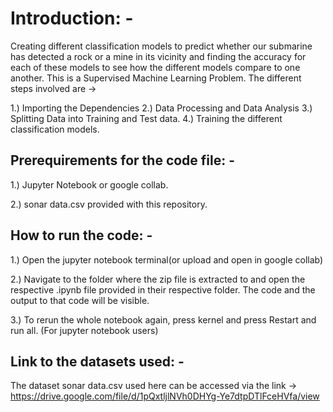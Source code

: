 # Introduction: -

Creating different classification models to predict whether our submarine has detected a rock or a mine in its vicinity and finding the accuracy for each of these models to see how the different models compare to one another.
This is a Supervised Machine Learning Problem.
The different steps involved are  -> 

1.) Importing the Dependencies
2.) Data Processing and Data Analysis
3.) Splitting Data into Training and Test data.
4.) Training the different classification models.


## Prerequirements for the code file: -

1.) Jupyter Notebook or google collab.

2.) sonar data.csv provided with this repository.


## How to run the code: -

1.) Open the jupyter notebook terminal(or upload and open in google collab) 

2.) Navigate to the folder where the zip file is extracted to and open the respective .ipynb file provided in their respective folder. The code and the output to that code will be visible.

3.) To rerun the whole notebook again, press kernel and press Restart and run all. (For jupyter notebook users)


## Link to the datasets used: -

The dataset sonar data.csv used here can be accessed via the link -> https://drive.google.com/file/d/1pQxtljlNVh0DHYg-Ye7dtpDTlFceHVfa/view
